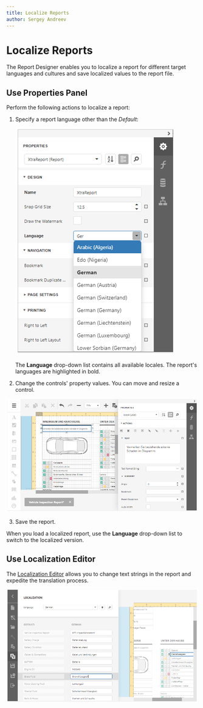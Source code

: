```yaml
---
title: Localize Reports
author: Sergey Andreev
---
```


# Localize Reports

The Report Designer enables you to localize a report for different target languages and cultures and save localized values to the report file.

## Use Properties Panel

Perform the following actions to localize a report:

1. Specify a report language other than the _Default_:

    ![](../..//images/eurd-localize-report-web-forms-panel-set-language.png)

    The **Language** drop-down list contains all available locales. The report's languages are highlighted in bold.

2. Change the controls' property values. You can move and resize a control.

![](../../images/eurd-localize-report-web-forms-change-content.png)

3. Save the report.

When you load a localized report, use the **Language** drop-down list to switch to the localized version.

## Use Localization Editor

The [Localization Editor](report-designer-tools/localization-editor.md) allows you to change text strings in the report and expedite the translation process.

![](../../images/eurd-localize-report-web-forms-language-editor.png)
